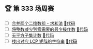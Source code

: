## 🏆 第 333 场周赛
- [ ] [合并两个二维数组 - 求和法](https://leetcode.cn/contest/weekly-contest-333/problems/merge-two-2d-arrays-by-summing-values)
 [🎈代码](w_300/w_333/A.java)
- [ ] [将整数减少到零需要的最少操作数](https://leetcode.cn/contest/weekly-contest-333/problems/minimum-operations-to-reduce-an-integer-to-0)
 [🎈代码](w_300/w_333/B.java)
- [ ] [无平方子集计数](https://leetcode.cn/contest/weekly-contest-333/problems/count-the-number-of-square-free-subsets)
 [🎈代码](w_300/w_333/C.java)
- [ ] [找出对应 LCP 矩阵的字符串](https://leetcode.cn/contest/weekly-contest-333/problems/find-the-string-with-lcp)
 [🎈代码](w_300/w_333/D.java)
